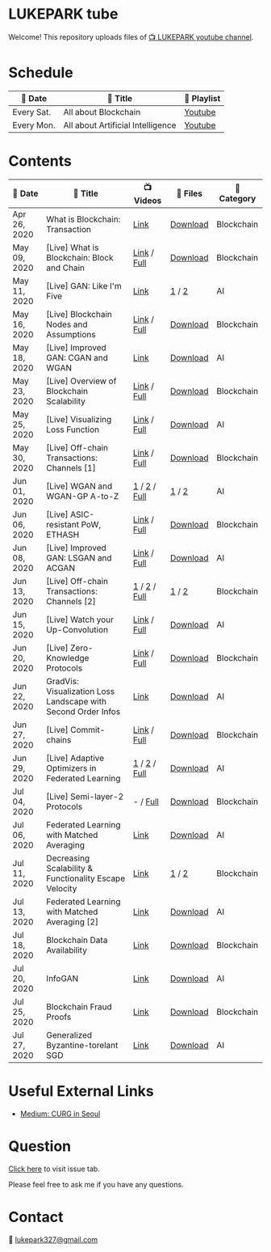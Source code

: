# LUKEPARK tube

Welcome! This repository uploads files of [:tv: LUKEPARK youtube channel](https://www.youtube.com/channel/UCfZYxcaoifm4vEBevdk-i7w).

# Schedule

| :date: Date | :book: Title | :paperclip: Playlist |
|---|---|---|
| Every Sat. | All about Blockchain | [Youtube](https://www.youtube.com/playlist?list=PLARB0SINpZ85ZC3vgWPcrCrNsEiW6ZMjk) |
| Every Mon. | All about Artificial Intelligence | [Youtube](https://www.youtube.com/playlist?list=PLARB0SINpZ866obduFbK3xowd0JQy3PNw) |

<!--
* and V-log infrequently.
-->

# Contents

<!--
| May 03, 2020 | AMD Ryzen 3400G PC and Maplestory | [Link](https://youtu.be/rsNfZtAIToY) | - | Vlog |
| May 17, 2020 | Forest of Endurance, Gomoku, and Coffee | [Link](https://youtu.be/sVaY9c2msoE) | - | Vlog |
-->

| :date: Date  | :book: Title | :tv: Videos | :floppy_disk: Files | :pushpin: Category |
|---|---|---|---|---|
| Apr 26, 2020 | What is Blockchain: Transaction | [Link](https://youtu.be/oN3uQi7sd_E) | [Download](https://github.com/lukepark327/lukepark-tube/raw/master/lectures/what_is_blockchain_transaction.pdf) | Blockchain |
| May 09, 2020 | [Live] What is Blockchain: Block and Chain | [Link](https://youtu.be/qJZHPnCUbbQ) / [Full](https://youtu.be/USGZ8etoOHg) | [Download](https://github.com/lukepark327/lukepark-tube/raw/master/lectures/what_is_blockchain_block_and_chain.pdf) | Blockchain | 
| May 11, 2020 | [Live] GAN: Like I'm Five | [Link](https://youtu.be/Cck0kj-XITI) | [1](https://github.com/lukepark327/lukepark-tube/raw/master/lectures/NN_and_tensor_basic.pdf) / [2](https://github.com/lukepark327/lukepark-tube/raw/master/lectures/GAN_basic_DCGAN.pdf) | AI |
| May 16, 2020 | [Live] Blockchain Nodes and Assumptions | [Link](https://youtu.be/5DUqF8KXy_k) / [Full](https://youtu.be/xtUvzdPKCtw) | [Download](https://github.com/lukepark327/lukepark-tube/raw/master/lectures/nodes_and_assumptions.pdf) | Blockchain |
| May 18, 2020 | [Live] Improved GAN: CGAN and WGAN | [Link](https://youtu.be/yK7R8wbwQXI) | [Download](https://github.com/lukepark327/lukepark-tube/raw/master/lectures/CGAN_and_WGAN.pdf) | AI |
| May 23, 2020 | [Live] Overview of Blockchain Scalability | [Link](https://youtu.be/YM5V9OKtfpQ) / [Full](https://youtu.be/xtUvzdPKCtw) | [Download](https://github.com/lukepark327/lukepark-tube/raw/master/lectures/blockchain_scalability.pdf) | Blockchain |
| May 25, 2020 | [Live] Visualizing Loss Function | [Link](https://youtu.be/sqDAmDI2SSc) / [Full](https://youtu.be/FlTHals6rPM) | [Download](https://github.com/lukepark327/lukepark-tube/raw/master/lectures/visualizing_loss_function.pdf) | AI |
| May 30, 2020 | [Live] Off-chain Transactions: Channels [1] | [Link](https://youtu.be/yvVtm2DWNq8) / [Full](https://youtu.be/DCVYbYrKm7o) | [Download](https://github.com/lukepark327/lukepark-tube/raw/master/lectures/channel_1.pdf) | Blockchain |
| Jun 01, 2020 | [Live] WGAN and WGAN-GP A-to-Z | [1](https://youtu.be/FGP20ciUxlo) / [2](https://youtu.be/B15xtUqWgLc) / [Full](https://youtu.be/H0qHSW5CUf4) | [1](https://github.com/lukepark327/lukepark-tube/raw/master/lectures/Divergences.pdf) / [2](https://github.com/lukepark327/lukepark-tube/raw/master/lectures/WGAN_and_WGAN-GP.pdf) | AI |
| Jun 06, 2020 | [Live] ASIC-resistant PoW, ETHASH | [Link](https://youtu.be/VTFDuoPoyoo) / [Full](https://youtu.be/s4dnBTifkD8) | [Download](https://github.com/lukepark327/lukepark-tube/raw/master/lectures/ASIC_resistant.pdf) | Blockchain |
| Jun 08, 2020 | [Live] Improved GAN: LSGAN and ACGAN | [Link](https://youtu.be/bqXFcRIhf0I) / [Full](https://youtu.be/D6tLFX355Rs) | [Download](https://github.com/lukepark327/lukepark-tube/raw/master/lectures/LSGAN_and_ACGAN.pdf) | AI |
| Jun 13, 2020 | [Live] Off-chain Transactions: Channels [2] | [1](https://youtu.be/_nBUskdKCgs) / [2](https://youtu.be/ey2g7WZrcx8) / [Full](https://youtu.be/99y462vicw0) | [1](https://github.com/lukepark327/lukepark-tube/raw/master/lectures/channel_2.pdf) / [2](https://github.com/lukepark327/lukepark-tube/raw/master/lectures/routing.pdf) | Blockchain |
| Jun 15, 2020 | [Live] Watch your Up-Convolution  | [Link](https://youtu.be/eHYR9uGACL0) / [Full](https://youtu.be/BgwjGDz4Y0w) | [Download](https://github.com/lukepark327/lukepark-tube/raw/master/lectures/watch_your_up_conv.pdf) | AI |
| Jun 20, 2020 | [Live] Zero-Knowledge Protocols | [Link](https://youtu.be/PODXHdgoPyI) / [Full](https://youtu.be/v89wkEs6V0s) | [Download](https://github.com/lukepark327/lukepark-tube/raw/master/lectures/zero_knowlegde_proofs.pdf) | Blockchain |
| Jun 22, 2020 | GradVis: Visualization Loss Landscape with Second Order Infos | [Link](https://youtu.be/ci8NI45BSGE) | [Download](https://github.com/lukepark327/lukepark-tube/raw/master/lectures/Viz_Eigen_vec.pdf) | AI |
| Jun 27, 2020 | [Live] Commit-chains | [Link](https://youtu.be/P8yegmlam1g) / [Full](https://youtu.be/45Jf83pc0dw) | [Download](https://github.com/lukepark327/lukepark-tube/raw/master/lectures/commit_chain.pdf) | Blockchain |
| Jun 29, 2020 | [Live] Adaptive Optimizers in Federated Learning | [1](https://youtu.be/OtDU3Ha6erw) / [2](https://youtu.be/Zf20QuYysCA) / [Full](https://youtu.be/oWD4z4DcHXs) | [Download](https://github.com/lukepark327/lukepark-tube/raw/master/lectures/Adaptive_Federated_Optimization.pdf) | AI |
| Jul 04, 2020 | [Live] Semi-layer-2 Protocols | - / [Full](https://youtu.be/QxjngWq5mRM) | [Download](https://github.com/lukepark327/lukepark-tube/raw/master/lectures/semi_layer_2_protocols.pdf) | Blockchain |
| Jul 06, 2020 | Federated Learning with Matched Averaging | [Link](https://youtu.be/oKGP0ouJEhk) | [Download](https://github.com/lukepark327/lukepark-tube/raw/master/lectures/FL_with_Matched_Averaging.pdf) | AI |
| Jul 11, 2020 | Decreasing Scalability & Functionality Escape Velocity | [Link](https://youtu.be/jGTaditcyVA) | [1](https://github.com/lukepark327/lukepark-tube/raw/master/lectures/decreasing_scalability.pdf) / [2](https://github.com/lukepark327/lukepark-tube/raw/master/lectures/functionality_escape_velocity.pdf) | Blockchain |
| Jul 13, 2020 | Federated Learning with Matched Averaging [2] | [Link](https://youtu.be/c9JWMseTgZ4) | [Download](https://github.com/lukepark327/lukepark-tube/raw/master/lectures/FL_with_Matched_Averaging_2.pdf) | AI |
| Jul 18, 2020 | Blockchain Data Availability | [Link](https://youtu.be/KkWeUqG-UyA) | [Download](https://github.com/lukepark327/lukepark-tube/raw/master/lectures/data_availability.pdf) | Blockchain |
| Jul 20, 2020 | InfoGAN | [Link](https://youtu.be/TRGcb9CR6VE) | [Download](https://github.com/lukepark327/lukepark-tube/raw/master/lectures/InfoGAN.pdf) | AI |
| Jul 25, 2020 | Blockchain Fraud Proofs | [Link](https://youtu.be/m-Ok1xLwj9A) | [Download](https://github.com/lukepark327/lukepark-tube/raw/master/lectures/fraud_proofs.pdf) | Blockchain |
| Jul 27, 2020 | Generalized Byzantine-torelant SGD | [Link](https://youtu.be/aUJyGjb1Bxg) | [Download](https://github.com/lukepark327/lukepark-tube/raw/master/lectures/byzantine_tolerant_SGD.pdf) | AI |

# Useful External Links

* [Medium: CURG in Seoul](https://medium.com/curg)

# Question

[Click here](https://github.com/lukepark327/lukepark-tube/issues) to visit issue tab.

Please feel free to ask me if you have any questions.

# Contact

:email: lukepark327@gmail.com
